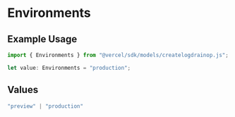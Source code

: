 # Environments

## Example Usage

```typescript
import { Environments } from "@vercel/sdk/models/createlogdrainop.js";

let value: Environments = "production";
```

## Values

```typescript
"preview" | "production"
```